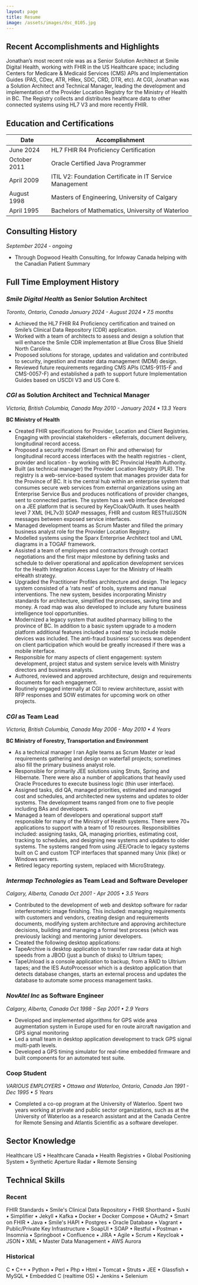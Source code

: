 ```yaml
---
layout: page
title: Resume
image: /assets/images/dsc_0105.jpg
---
```

## Recent Accomplishments and Highlights
Jonathan’s most recent role was as a Senior Solution Architect at Smile Digital Health, working with FHIR in the US Healthcare space; including Centers for Medicare & Medicaid Services (CMS) APIs and Implementation Guides (PAS, CDex, ATR, HRex, SDC, CRD, DTR, etc).  At CGI, Jonathan was a Solution Architect and Technical Manager, leading the development and implementation of the Provider Location Registry for the Ministry of Health in BC.  The Registry collects and distributes healthcare data to other connected systems using HL7 V3 and more recently FHIR.

## Education and Certifications

| Date | Accomplishment |
| --- | --- |
| June 2024 | HL7 FHIR R4 Proficiency Certification |
| October 2011 | Oracle Certified Java Programmer |
| April 2009 | ITIL V2: Foundation Certificate in IT Service Management |
| August 1998 | Masters of Engineering, University of Calgary |
| April 1995 | Bachelors of Mathematics, University of Waterloo |

## Consulting History

_September 2024 - ongoing_
* Through Dogwood Health Consulting, for Infoway Canada helping with the Canadian Patient Summary

## Full Time Employment History

### _Smile Digital Health_ as Senior Solution Architect  
_Toronto, Ontario, Canada January 2024 - August 2024 • 7.5 months_
* Achieved the HL7 FHIR R4 Proficiency certification and trained on Smile’s Clinical Data Repository (CDR) application.
* Worked with a team of architects to assess and design a solution that will enhance the Smile CDR implementation at Blue Cross Blue Shield North Carolina.
* Proposed solutions for storage, updates and validation and contributed to security, ingestion and master data management (MDM) design.
* Reviewed future requirements regarding CMS APIs (CMS-9115-F and CMS-0057-F) and established a path to support future Implementation Guides based on USCDI V3 and US Core 6.

### _CGI_ as Solution Architect and Technical Manager 

_Victoria, British Columbia, Canada May 2010 - January 2024 • 13.3 Years_

**BC Ministry of Health**

* Created FHIR specifications for Provider, Location and Client Registries. Engaging with provincial stakeholders - eReferrals, document delivery, longitudinal record access.
* Proposed a security model (Smart on Fhir and otherwise) for longitudinal record access interfaces with the health registries - client, provider and location - by working with BC Provincial Health Authority.
* Built (as technical manager) the Provider Location Registry (PLR). The registry is a web-service-based system that manages provider data for the Province of BC. It is the central hub within an enterprise system that consumes secure web services from external organizations using an Enterprise Service Bus and produces notifications of provider changes, sent to connected parties. The system has a web interface developed on a JEE platform that is secured by KeyCloak/OAuth. It uses health level 7 XML (HL7v3) SOAP messages, FHIR and custom RESTful/JSON messages between exposed service interfaces.
* Managed development teams as Scrum Master and filled the primary business analyst role for the Provider Location Registry.
* Modelled systems using the Sparx Enterprise Architect tool and UML diagrams in a TOGAF framework.
* Assisted a team of employees and contractors through contact negotiations and the first major milestone by defining tasks and schedule to deliver operational and application development services for the Health Integration Access Layer for the Ministry of Health eHealth strategy.
* Upgraded the Practitioner Profiles architecture and design. The legacy system consisted of a 'rats nest' of tools, systems and manual interventions. The new system, besides incorporating Ministry standards for architecture, simplified the processes, saving time and money. A road map was also developed to include any future business intelligence tool opportunities.
* Modernized a legacy system that audited pharmacy billing to the province of BC. In addition to a basic system upgrade to a modern platform additional features included a road map to include mobile devices was included.  The anti-fraud business’ success was dependent on client participation which would be greatly increased if there was a mobile interface.
* Responsible for many aspects of client engagement: system development, project status and system service levels with Ministry directors and business analysts.
* Authored, reviewed and approved architecture, design and requirements documents for each engagement.
* Routinely engaged internally at CGI to review architecture, assist with RFP responses and SOW estimates for upcoming work on other projects.

### _CGI_ as Team Lead 

_Victoria, British Columbia, Canada May 2006 - May 2010 • 4 Years_

**BC Ministry of Forestry, Transportation and Environment**

* As a technical manager I ran Agile teams as Scrum Master or lead requirements gathering and design on waterfall projects; sometimes also fill the primary business analyst role.
* Responsible for primarily JEE solutions using Struts, Spring and Hibernate. There were also a number of applications that heavily used Oracle Procedures to execute business logic (thin user interface).
* Assigned tasks, did QA, managed priorities, estimated and managed cost and schedules, and architected new systems and updates to older systems. The development teams ranged from one to five people including BAs and developers.
* Managed a team of developers and operational support staff responsible for many of the Ministry of Health systems. There were 70+ applications to support with a team of 10 resources. Responsibilities included: assigning tasks, QA, managing priorities, estimating cost, tracking to schedules, and designing new systems and updates to older systems. The systems ranged from using JEE/Oracle to legacy systems built on C and custom TCP interfaces that spanned many Unix (like) or Windows servers.
* Retired legacy reporting system, replaced with MicroStrategy.

### _Intermap Technologies_ as Team Lead and  Software Developer 

_Calgary, Alberta, Canada Oct 2001 - Apr 2005 • 3.5 Years_

* Contributed to the development of web and desktop software for radar interferometric image finishing. This included: managing requirements with customers and vendors, creating design and requirements documents, modifying system architecture and approving architecture decisions, building and managing a formal test process (which was previously lacking) and mentoring junior developers.
* Created the following desktop applications:
* TapeArchive is desktop application to transfer raw radar data at high speeds from a JBOD (just a bunch of disks) to Ultrium tapes;
* TapeUnload is a console application to backup, from a RAID to Ultrium tapes;
and the IES AutoProcessor which is a desktop application that detects database changes, starts an external process and updates the database to automate some process management tasks.

### _NovAtel Inc_ as Software Engineer 

_Calgary, Alberta, Canada Oct 1998 - Sep 2001 • 2.9 Years_

* Developed and implemented algorithms for GPS wide area augmentation system in Europe used for en route aircraft navigation and GPS signal monitoring
* Led a small team in desktop application development to track GPS signal multi-path levels.
* Developed a GPS timing simulator for real-time embedded firmware and built components for an automated test suite.

### Coop Student

_VARIOUS EMPLOYERS • Ottawa and Waterloo, Ontario, Canada Jan 1991 - Dec 1995 • 5 Years_

* Completed a co-op program at the University of Waterloo. Spent two years working at private and public sector organizations, such as at the University of Waterloo as a research assistant and at the Canada Centre for Remote Sensing and Atlantis Scientific as a software developer.

## Sector Knowledge
Healthcare US • Healthcare Canada • Health Registries • Global Positioning System • Synthetic Aperture Radar • Remote Sensing

## Technical Skills

### Recent
FHIR Standards • Smile's Clinical Data Repository • FHIR Shorthand • Sushi • Simplifier • Jekyll • Kafka • Docker • Docker Compose • OAuth2 • Smart on FHIR • Java • Smile's HAPI • Postgres • Oracle Database • Vagrant • Public/Private Key Infrastructure • SoapUI • SOAP • Restful • Postman • Insomnia • Springboot • Confluence • JIRA • Agile • Scrum • Keycloak • JSON • XML • Master Data Management • AWS Aurora

### Historical
C • C++ • Python • Perl • Php • Html • Tomcat • Struts • JEE • Glassfish • MySQL • Embedded C (realtime OS) • Jenkins • Selenium
